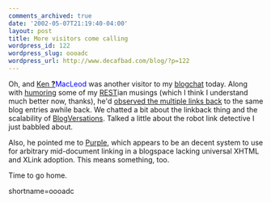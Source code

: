 ```yaml
---
comments_archived: true
date: '2002-05-07T21:19:40-04:00'
layout: post
title: More visitors come calling
wordpress_id: 122
wordpress_slug: oooadc
wordpress_url: http://www.decafbad.com/blog/?p=122
---
```

<p>Oh, and <a href="http://mail.bitsko.slc.ut.us:81/cgi-bin/ken/wiki/FrontPage">Ken <span style='background : #FFFFCE;'><a href="http://www.decafbad.com/twiki/bin/edit/Main/MacLeod?topicparent=Main.FilterData"><b>?</b></a><font color="#0000FF">MacLeod</font></span></a> was another visitor to my <a  href="http://www.blogchat.com">blogchat</a> today.  Along with <a href="http://www.decafbad.com/news_archives/000102.shtml#000102">humoring</a> some of my <a href="http://www.decafbad.com/twiki/bin/view/Main/REST">REST</a>ian musings (which I think I understand much better now, thanks), he'd <a href="http://www.decafbad.com/news_archives/000112.shtml#000112">observed the multiple links back</a> to the same blog entries awhile back.  We chatted a bit about the linkback thing and the scalability of <a href="http://mail.bitsko.slc.ut.us:81/cgi-bin/ken/wiki/BlogVersation">BlogVersations</a>.      Talked a little about the robot link detective I just babbled about.</p>
<p>Also, he pointed me to <a href="http://www.eekim.com/software/purple/purple.html">Purple</a>, which appears to be an decent system to use for arbitrary mid-document linking in a blogspace lacking universal XHTML and XLink adoption.  This means something, too.</p>
<p>Time to go home.</p>
<!--more-->
shortname=oooadc

